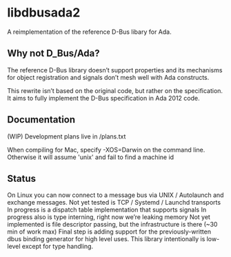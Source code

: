 libdbusada2
===========

A reimplementation of the reference D-Bus libary for Ada.

Why not D\_Bus/Ada?
----------------
The reference D-Bus library doesn’t support properties and its mechanisms for object registration and signals don’t mesh well with Ada constructs.

This rewrite isn’t based on the original code, but rather on the specification.
It aims to fully implement the D-Bus specification in Ada 2012 code.

Documentation
-------------
(WIP)
Development plans live in /plans.txt

When compiling for Mac, specify -XOS=Darwin on the command line.
Otherwise it will assume 'unix' and fail to find a machine id

Status
------
On Linux you can now connect to a message bus via UNIX / Autolaunch and exchange messages.
Not yet tested is TCP / Systemd / Launchd transports
In progress is a dispatch table implementation that supports signals
In progress also is type interning, right now we’re leaking memory
Not yet implemented is file descriptor passing, but the infrastructure is there (~30 min of work max)
Final step is adding support for the previously-written dbus binding generator for high level uses.
This library intentionally is low-level except for type handling.
